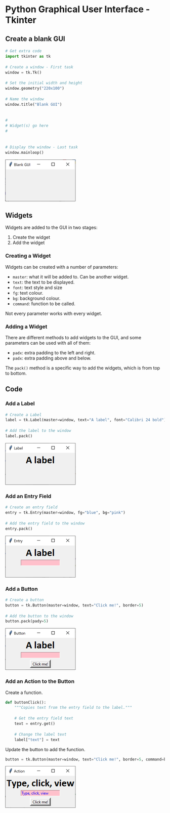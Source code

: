 # Python Graphical User Interface - Tkinter


## Create a blank GUI

``` python
# Get extra code
import tkinter as tk

# Create a window - First task
window = tk.Tk()

# Set the initial width and height
window.geometry("220x100")

# Name the window
window.title("Blank GUI")


#
# Widget(s) go here
#


# Display the window - Last task
window.mainloop()
```

![Blank GUI](assets/pack1.png "Blank GUI")


## Widgets

Widgets are added to the GUI in two stages:

1. Create the widget
2. Add the widget


### Creating a Widget

Widgets can be created with a number of parameters:

* `master`: what it will be added to.  Can be another widget.
* `text`: the text to be displayed.
* `font`: text style and size
* `fg`: text colour.
* `bg`: background colour.
* `command`: function to be called.

Not every parameter works with every widget.


### Adding a Widget

There are different methods to add widgets to the GUI, and some parameters can be used with all of them:

* `padx`: extra padding to the left and right.
* `padx`: extra padding above and below.

The `pack()` method is a specific way to add the widgets, which is from top to bottom.


## Code

### Add a Label

``` python
# Create a Label
label = tk.Label(master=window, text="A label", font="Calibri 24 bold")

# Add the label to the window
label.pack()
```

![Label added](assets/pack2.png "GUI with a label")


### Add an Entry Field

``` python
# Create an entry field
entry = tk.Entry(master=window, fg="blue", bg="pink")

# Add the entry field to the window 
entry.pack()
```

![Entry field added](assets/pack3.png "GUI with entry field")


### Add a Button

``` python
# Create a button
button = tk.Button(master=window, text="Click me!", border=5)

# Add the button to the window 
button.pack(pady=5)
```

![Button added](assets/pack4.png "GUI with a button")


### Add an Action to the Button

Create a function.

``` python
def buttonClick():
    """Copies text from the entry field to the label."""
    
    # Get the entry field text
    text = entry.get()
    
    # Change the label text
    label["text"] = text
```

Update the button to add the function.

``` python
button = tk.Button(master=window, text="Click me!", border=5, command=buttonClick)
```

![App running](assets/pack5.png "GUI with an action")
